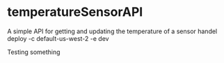 # temperatureSensorAPI
A simple API for getting and updating the temperature of a sensor
handel deploy -c default-us-west-2 -e dev

Testing something